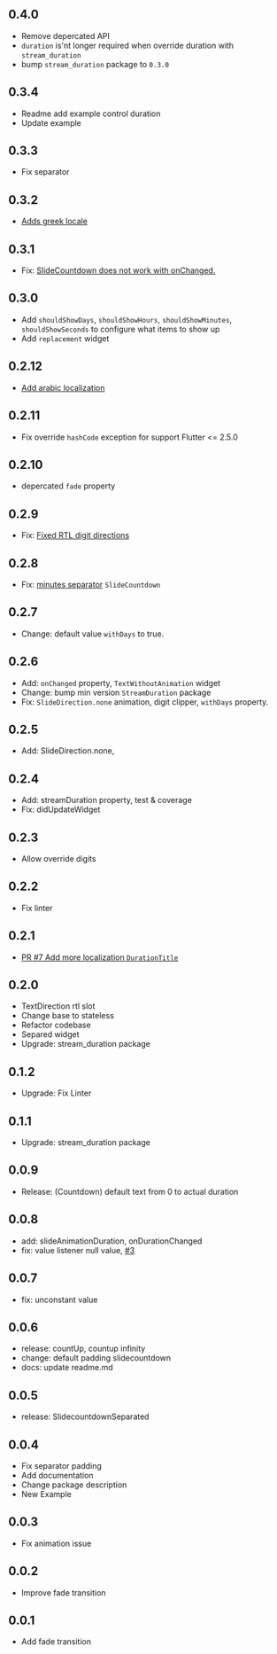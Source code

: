 ## 0.4.0
* Remove depercated API
* `duration` is'nt longer required when override duration with `stream_duration`
* bump `stream_duration` package to `0.3.0`

## 0.3.4
* Readme add example control duration
* Update example

## 0.3.3
* Fix separator 

## 0.3.2
* [Adds greek locale](https://github.com/farhanfadila1717/slide_countdown/pull/24)

## 0.3.1
* Fix: [SlideCountdown does not work with onChanged.](https://github.com/farhanfadila1717/slide_countdown/issues/23)

## 0.3.0
* Add `shouldShowDays`, `shouldShowHours`, `shouldShowMinutes`, `shouldShowSeconds` to configure what items to show up 
* Add  `replacement` widget

## 0.2.12
* [Add arabic localization](https://github.com/farhanfadila1717/slide_countdown/pull/21)

## 0.2.11
* Fix override `hashCode` exception for support Flutter <= 2.5.0

## 0.2.10
* depercated `fade` property

## 0.2.9
* Fix: [Fixed RTL digit directions](https://github.com/farhanfadila1717/slide_countdown/pull/19)

## 0.2.8
* Fix: [minutes separator](https://github.com/farhanfadila1717/slide_countdown/pull/15) `SlideCountdown` 

## 0.2.7
* Change: default value `withDays` to true.

## 0.2.6
* Add: `onChanged` property, `TextWithoutAnimation` widget
* Change: bump min version `StreamDuration` package
* Fix: `SlideDirection.none` animation, digit clipper, `withDays` property.

## 0.2.5
* Add: SlideDirection.none,

## 0.2.4
* Add: streamDuration property, test & coverage
* Fix: didUpdateWidget

## 0.2.3
* Allow override digits

## 0.2.2
* Fix linter

## 0.2.1
* [PR #7 Add more localization `DurationTitle`](https://github.com/farhanfadila1717/slide_countdown/pull/7)

## 0.2.0
* TextDirection rtl slot
* Change base to stateless
* Refactor codebase
* Separed widget
* Upgrade: stream_duration package

## 0.1.2
* Upgrade: Fix Linter

## 0.1.1
* Upgrade: stream_duration package

## 0.0.9
* Release: (Countdown) default text from 0 to actual duration


## 0.0.8
* add: slideAnimationDuration, onDurationChanged
* fix: value listener null value, [#3](https://github.com/farhanfadila1717/slide_countdown/issues/3#issue-1077536704) 


## 0.0.7
* fix: unconstant value

## 0.0.6
* release: countUp, countup infinity
* change: default padding slidecountdown
* docs: update readme.md

## 0.0.5
* release: SlidecountdownSeparated

## 0.0.4
* Fix separator padding
* Add documentation
* Change package description
* New Example


## 0.0.3
* Fix animation issue

## 0.0.2
* Improve fade transition

## 0.0.1
* Add fade transition